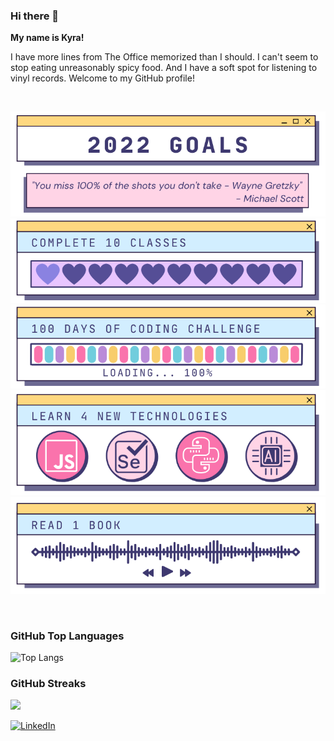 
### Hi there 👋

**My name is Kyra!**

I have more lines from The Office memorized than I should.
I can't seem to stop eating unreasonably spicy food.
And I have a soft spot for listening to vinyl records. Welcome to my GitHub profile!


<br>

<p align="center">
<img src="https://github.com/jaegerkyra/jaegerkyra/blob/main/2022%20Goal%20Images/2022_Goals.png">
<img src="https://github.com/jaegerkyra/jaegerkyra/blob/main/2022%20Goal%20Images/2022_ClassesGoals_10%20(1).png">
<img src="https://github.com/jaegerkyra/jaegerkyra/blob/main/2022%20Goal%20Images/2022_100DaysGoal_100.png">
<img src="https://github.com/jaegerkyra/jaegerkyra/blob/main/2022%20Goal%20Images/2022_NewTechGoals_100.png">
<img src="https://github.com/jaegerkyra/jaegerkyra/blob/main/2022%20Goal%20Images/2022_BookGoals_100.png">
</p>

<br>

### GitHub Top Languages
![Top Langs](https://github-readme-stats.vercel.app/api/top-langs/?username=jaegerkyra&layout=compact)

### GitHub Streaks
<img src="https://github-readme-streak-stats.herokuapp.com/?user=jaegerkyra&theme=dark" width="48%" >

<a href="https://www.linkedin.com/in/kyrajaeger/">![LinkedIn](https://img.shields.io/badge/LinkedIn-0077B5?style=for-the-badge&logo=linkedin&logoColor=white)</a>


<!--
**jaegerkyra/jaegerkyra** is a ✨ _special_ ✨ repository because its `README.md` (this file) appears on your GitHub profile.

Here are some ideas to get you started:

- 🔭 I’m currently working on ...
- 🌱 I’m currently learning ...
- 👯 I’m looking to collaborate on ...
- 🤔 I’m looking for help with ...
- 💬 Ask me about ...
- 📫 How to reach me: ...
- 😄 Pronouns: ...
- ⚡ Fun fact: ...
-->



